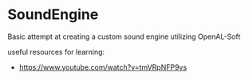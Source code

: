 # SoundEngine
 Basic attempt at creating a custom sound engine utilizing OpenAL-Soft

useful resources for learning:
- https://www.youtube.com/watch?v=tmVRpNFP9ys